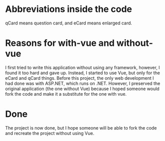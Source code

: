 # Abbreviations inside the code
qCard means question card, and eCard means enlarged card.

# Reasons for with-vue and without-vue
I first tried to write this application without using any framework, however, I found it too hard and gave up. Instead, I started to use Vue, but only for the eCard and qCard things. Before this project, the only web development I had done was with ASP.NET, which runs on .NET. However, I preserved the original application (the one without Vue) because I hoped someone would fork the code and make it a substitute for the one with vue.

# Done
The project is now done, but I hope someone will be able to fork the code and recreate the project without using Vue.
